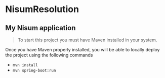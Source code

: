 # NisumResolution
## My Nisum application

> To start this project you must have Maven installed in your system.

Once you have Maven properly installed, you will be able to locally deploy the project using the following commands

- `mvn install`
- `mvn spring-boot:run`

